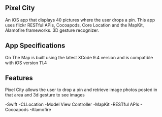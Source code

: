 ## Pixel City 

An iOS app that displays 40 pictures where the user drops a pin. This app uses flickr RESTful APIs, Cocoapods, Core Location and the MapKit, Alamofire frameworks. 
3D gesture recognizer. 

## App Specifications

On The Map is built using the latest XCode 9.4 version and is compatible with iOS version 11.4

## Features

Pixel City allows the user to drop a pin and retrieve image photos posted in that area and 3d gesture to see images 

-Swift
-CLLocation
-Model View Controller
-MapKit
-RESTful APIs
-Cocoapods
-Alamofire 

